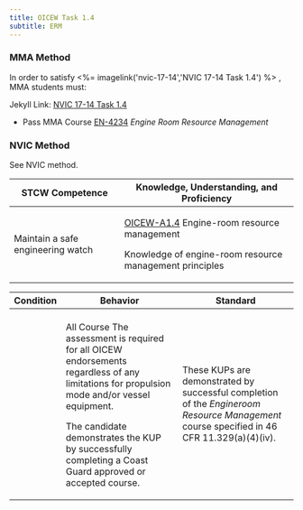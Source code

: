 ```yaml
---
title: OICEW Task 1.4 
subtitle: ERM
---
```



### MMA Method

In order to satisfy <%= imagelink('nvic-17-14','NVIC 17-14  Task  1.4') %> , MMA students must:

Jekyll Link: [NVIC 17-14  Task  1.4](/stcw23/assets/images/nvic-17-14.pdf)

* Pass MMA Course  [EN-4234](EN-4234) *Engine Room Resource Management*


### NVIC Method

<a onclick="togglevisibility('nvic_methods')" >See NVIC method.</a>

<div id='nvic_methods' class='hide'>

<table>
<thead>
<tr>
<th class='forty'> STCW Competence </th>
<th class='sixty'> Knowledge, Understanding, and Proficiency </th>
</tr>
</thead>




<tbody>
<tr><td markdown='1'>

Maintain a safe engineering watch

</td><td markdown='1'>

[OICEW-A1.4](../../tables/31.html#OICEW-A1.4) Engine-room resource management 

Knowledge of engine-room resource management principles

</td></tr>


</tbody>
</table>


<table>
<thead>
<tr><th class='twenty'>  Condition </th><th class='twenty'> Behavior </th><th  class='sixty'>Standard </th></tr>
</thead>
<tbody >



<tr><td markdown='1'>


</td><td markdown='1'>


<br>

<div class="tooltip">All Course
<span class="tooltiptext">
The assessment is required for all OICEW endorsements regardless of any limitations for propulsion mode and/or vessel equipment.

The candidate demonstrates the KUP by successfully completing a Coast Guard approved or accepted course.
</span>
</div>


</td><td markdown='1'>

These KUPs are demonstrated by successful completion of the *Engineroom Resource Management* course specified in 46 CFR 11.329(a)(4)(iv).

</td></tr>
</tbody>
</table>
</div>
